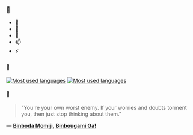 ### 👋

- 🔭
- 🌱
- 💬
- 📫
- ⚡

#### 🧏

[![Most used languages](https://github-readme-stats-aynah.vercel.app/api/top-langs/?username=aynh&theme=solarized-dark&langs_count=6&layout=compact&hide_title=true)](https://github.com/anuraghazra/github-readme-stats#gh-dark-mode-only)
[![Most used languages](https://github-readme-stats-aynah.vercel.app/api/top-langs/?username=aynh&theme=solarized-light&langs_count=6&layout=compact&hide_title=true)](https://github.com/anuraghazra/github-readme-stats#gh-light-mode-only)

#### 💬

> "You're your own worst enemy. If your worries and doubts torment you, then just stop thinking about them."

&mdash; [**Binboda Momiji**](https://myanimelist.net/character.php?q=Binboda%20Momiji&cat=character), [**Binbougami Ga!**](https://myanimelist.net/search/all?q=Binbougami%20Ga!&cat=all)
